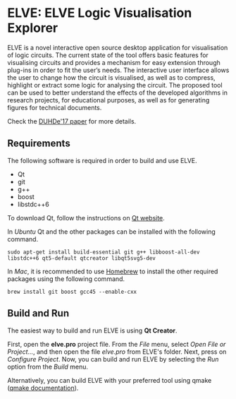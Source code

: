 # ELVE: ELVE Logic Visualisation Explorer

ELVE is a novel interactive open source desktop application for
visualisation of logic circuits. The current state of the tool offers basic
features for visualising circuits and provides a mechanism for easy
extension through plug-ins in order to fit the user’s needs. The
interactive user interface allows the user to change how the circuit is
visualised, as well as to compress, highlight or extract some logic for
analysing the circuit. The proposed tool can be used to better understand
the effects of the developed algorithms in research projects, for
educational purposes, as well as for generating figures for technical
documents.

Check the [DUHDe'17
paper](https://github.com/stdgregwar/elve/blob/master/duhde17-elve.pdf) for
more details.

## Requirements

The following software is required in order to build and use ELVE.

* Qt
* git
* g++
* boost
* libstdc++6

To download Qt, follow the instructions on
[Qt website](https://www.qt.io/download-open-source/).

In *Ubuntu* Qt and the other packages can be installed with the following command.

    sudo apt-get install build-essential git g++ libboost-all-dev libstdc++6 qt5-default qtcreator libqt5svg5-dev

In *Mac*, it is recommended to use [Homebrew](http://brew.sh/) to install
the other required packages using the following command.

    brew install git boost gcc45 --enable-cxx

## Build and Run

The easiest way to build and run ELVE is using **Qt Creator**.

First, open the **elve.pro** project file. From the *File* menu, select
*Open File or Project...*, and then open the file *elve.pro* from ELVE's
folder. Next, press on *Configure Project*. Now, you can build and run
ELVE by selecting the *Run* option from the *Build* menu.

Alternatively, you can build ELVE with your preferred tool
using qmake ([qmake documentation](http://doc.qt.io/qt-4.8/qmake-tutorial.html)).

